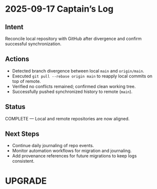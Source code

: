 # 2025-09-17 Captain’s Log

## Intent
Reconcile local repository with GitHub after divergence and confirm successful synchronization.

## Actions
- Detected branch divergence between local `main` and `origin/main`.
- Executed `git pull --rebase origin main` to reapply local commits on top of remote.
- Verified no conflicts remained; confirmed clean working tree.
- Successfully pushed synchronized history to remote (`main`).

## Status
COMPLETE — Local and remote repositories are now aligned.

## Next Steps
- Continue daily journaling of repo events.
- Monitor automation workflows for migration and journaling.
- Add provenance references for future migrations to keep logs consistent.

# UPGRADE
